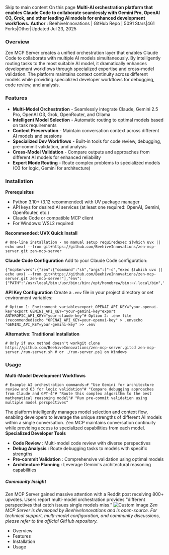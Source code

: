 Skip to main content
On this page
**Multi-AI orchestration platform that enables Claude Code to collaborate seamlessly with Gemini Pro, OpenAI O3, Grok, and other leading AI models for enhanced development workflows.**
**Author** : BeehiveInnovations | GitHub Repo | 5091 Stars|461 Forks|Other|Updated Jul 23, 2025
### Overview​
Zen MCP Server creates a unified orchestration layer that enables Claude Code to collaborate with multiple AI models simultaneously. By intelligently routing tasks to the most suitable AI model, it dramatically enhances development workflows through specialized expertise and cross-model validation. The platform maintains context continuity across different models while providing specialized developer workflows for debugging, code review, and analysis.
### Features​
  * **Multi-Model Orchestration** - Seamlessly integrate Claude, Gemini 2.5 Pro, OpenAI O3, Grok, OpenRouter, and Ollama
  * **Intelligent Model Selection** - Automatic routing to optimal models based on task requirements
  * **Context Preservation** - Maintain conversation context across different AI models and sessions
  * **Specialized Dev Workflows** - Built-in tools for code review, debugging, pre-commit validation, and analysis
  * **Cross-Model Validation** - Compare outputs and approaches from different AI models for enhanced reliability
  * **Expert Mode Routing** - Route complex problems to specialized models (O3 for logic, Gemini for architecture)


### Installation​
**Prerequisites**
  * Python 3.10+ (3.12 recommended) with UV package manager
  * API keys for desired AI services (at least one required: OpenAI, Gemini, OpenRouter, etc.)
  * Claude Code or compatible MCP client
  * For Windows: WSL2 required


**Recommended: UVX Quick Install**
```
# One-line installation - no manual setup requiredexec $(which uvx || echo uvx) --from git+https://github.com/BeehiveInnovations/zen-mcp-server.git zen-mcp-server
```

**Claude Code Configuration** Add to your Claude Code configuration:
```
{"mcpServers":{"zen":{"command":"sh","args":["-c","exec $(which uvx || echo uvx) --from git+https://github.com/BeehiveInnovations/zen-mcp-server.git zen-mcp-server"],"env":{"PATH":"/usr/local/bin:/usr/bin:/bin:/opt/homebrew/bin:~/.local/bin","OPENAI_API_KEY":"your_api_key_here","GEMINI_API_KEY":"your_gemini_key_here"}}}}
```

**API Key Configuration** Create a `.env` file in your project directory or set environment variables:
```
# Option 1: Environment variablesexport OPENAI_API_KEY="your-openai-key"export GEMINI_API_KEY="your-gemini-key"export ANTHROPIC_API_KEY="your-claude-key"# Option 2: .env file (recommended)echo "OPENAI_API_KEY=your-openai-key" > .envecho "GEMINI_API_KEY=your-gemini-key" >> .env
```

**Alternative: Traditional Installation**
```
# Only if uvx method doesn't workgit clone https://github.com/BeehiveInnovations/zen-mcp-server.gitcd zen-mcp-server./run-server.sh # or ./run-server.ps1 on Windows
```

### Usage​
**Multi-Model Development Workflows**
```
# Example AI orchestration commands:# "Use Gemini for architecture review and O3 for logic validation"# "Compare debugging approaches from Claude and GPT-4"# "Route this complex algorithm to the best mathematical reasoning model"# "Run pre-commit validation using multiple model perspectives"
```

The platform intelligently manages model selection and context flow, enabling developers to leverage the unique strengths of different AI models within a single conversation. Zen MCP maintains conversation continuity while providing access to specialized capabilities from each model.
**Specialized Developer Tools**
  * **Code Review** : Multi-model code review with diverse perspectives
  * **Debug Analysis** : Route debugging tasks to models with specific strengths
  * **Pre-commit Validation** : Comprehensive validation using optimal models
  * **Architecture Planning** : Leverage Gemini's architectural reasoning capabilities


##### Community Insight
Zen MCP Server gained massive attention with a Reddit post receiving 800+ upvotes. Users report multi-model orchestration provides "different perspectives that catch issues single models miss."
![Custom image](https://www.claudelog.com/img/discovery/024_excite.png)
_Zen MCP Server is developed by BeehiveInnovations and is open-source. For technical support, multi-model configuration, and community discussions, please refer to the official GitHub repository._
  * Overview
  * Features
  * Installation
  * Usage


